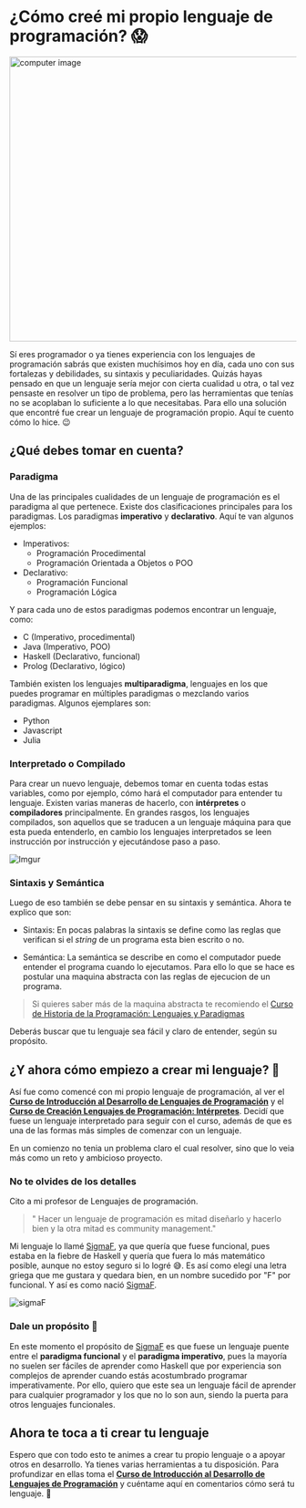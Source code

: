 # ¿Cómo creé mi propio lenguaje de programación?  :scream:

<img src="https://img.freepik.com/free-photo/working-code_1098-19858.jpg?size=626&ext=jpg&ga=GA1.2.1482204611.1614734745" alt="computer image" width=1000 height= 500>

Sí eres programador o ya tienes experiencia con los lenguajes de programación sabrás que existen muchísimos hoy en día, cada uno con sus fortalezas y debilidades, su sintaxis y peculiaridades. Quizás hayas pensado en que un lenguaje sería mejor con cierta cualidad u otra, o tal vez pensaste en resolver un tipo de problema, pero las herramientas que tenías no se acoplaban lo suficiente a lo que necesitabas. Para ello una solución que encontré fue crear un lenguaje de programación propio. Aquí te cuento cómo lo hice. :wink:

## ¿Qué debes tomar en cuenta?

### Paradigma
Una de las principales cualidades de un lenguaje de programación es el paradigma al que pertenece. Existe dos clasificaciones principales para los paradigmas. Los paradigmas **imperativo** y **declarativo**. Aquí te van algunos ejemplos:

* Imperativos:
    - Programación Procedimental
    - Programación Orientada a Objetos o POO
* Declarativo:
    - Programación Funcional
    - Programación Lógica  

Y para cada uno de estos paradigmas podemos encontrar un lenguaje, como:

* C (Imperativo, procedimental)
* Java (Imperativo, POO)
* Haskell (Declarativo, funcional)
* Prolog (Declarativo, lógico)

También existen los lenguajes **multiparadigma**, lenguajes en los que puedes programar en múltiples paradigmas o mezclando varios paradigmas. Algunos ejemplares son:

* Python
* Javascript
* Julia

### Interpretado o Compilado

Para crear un nuevo lenguaje, debemos tomar en cuenta todas estas variables, como por ejemplo, cómo hará el computador para entender tu lenguaje. Existen varias maneras de hacerlo, con **intérpretes** o **compiladores** principalmente. En grandes rasgos, los lenguajes compilados, son aquellos que se traducen a un lenguaje máquina para que esta pueda entenderlo, en cambio los lenguajes interpretados se leen instrucción por instrucción y ejecutándose paso a paso.


![Imgur](https://i.imgur.com/25U26xw.png)


### Sintaxis y Semántica

Luego de eso también se debe pensar en su sintaxis y semántica. Ahora te explico que son: 

- Sintaxis: En pocas palabras la sintaxis se define como las reglas que verifican si el *string* de un programa esta bien escrito o no. 

- Semántica: La semántica se describe en como el computador puede entender el programa cuando lo ejecutamos. Para ello lo que se hace es postular una maquina abstracta con las reglas de ejecucion de un programa.

> Si quieres saber más de la maquina abstracta te recomiendo el 
[Curso de Historia de la Programación: Lenguajes y Paradigmas](https://platzi.com/clases/historia-programacion/) 

Deberás buscar que tu lenguaje sea fácil y claro de entender, según su propósito.

## ¿Y ahora cómo empiezo a crear mi lenguaje? :thinking:

Así fue como comencé con mi propio lenguaje de programación, al ver el [**Curso de Introducción al Desarrollo de Lenguajes de Programación**](https://platzi.com/clases/desarrollo-lenguajes-programacion/) y el [**Curso de Creación Lenguajes de Programación: Intérpretes**](https://platzi.com/clases/interpretes-software/). Decidí que fuese un lenguaje interpretado para seguir con el curso, además de que es una de las formas más simples de comenzar con un lenguaje. 

En un comienzo no tenia un problema claro el cual resolver, sino que lo veia más como un reto y ambicioso proyecto. 

### No te olvides de los detalles 

Cito a mi profesor de Lenguajes de programación.
> " Hacer un lenguaje de programación es mitad diseñarlo y hacerlo bien y la otra mitad es community management."

Mi lenguaje lo llamé [SigmaF](https://github.com/FabianVegaA/sigmaF), ya que quería que fuese funcional, pues estaba en la fiebre de Haskell y quería que fuera lo más matemático posible, aunque no estoy seguro si lo logré :sweat_smile:. 
Es así como elegí una letra griega que me gustara y quedara bien, en un nombre sucedido por "F" por funcional. Y así es como nació [SigmaF](https://github.com/FabianVegaA/sigmaF).

![sigmaF](https://camo.githubusercontent.com/51012dfbaa85e52d026f6aba844a7cb691dce4693424b709322786934f6748b8/68747470733a2f2f692e696d6775722e636f6d2f625a52706145782e706e67)

### Dale un propósito  :raised_hands: 

En este momento el propósito de [SigmaF](https://github.com/FabianVegaA/sigmaF) es que fuese un lenguaje puente entre el **paradigma funcional** y el **paradigma imperativo**, pues la mayoría no suelen ser fáciles de aprender como Haskell que por experiencia son complejos de aprender cuando estás acostumbrado programar imperativamente. Por ello, quiero que este sea un lenguaje fácil de aprender para cualquier programador y los que no lo son aun, siendo la puerta para otros lenguajes funcionales.

## Ahora te toca a ti crear tu lenguaje

Espero que con todo esto te animes a crear tu propio lenguaje o a apoyar otros en desarrollo. Ya tienes varias herramientas a tu disposición. Para profundizar en ellas toma el [**Curso de Introducción al Desarrollo de Lenguajes de Programación**](https://platzi.com/clases/desarrollo-lenguajes-programacion/) y cuéntame aquí en comentarios cómo será tu lenguaje. :muscle: